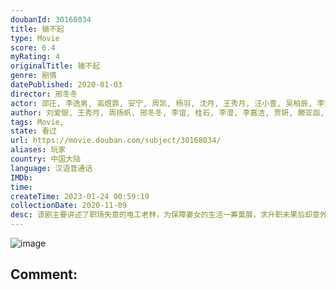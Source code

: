 ```yaml
---
doubanId: 30168034
title: 输不起
type: Movie
score: 6.4
myRating: 4
originalTitle: 输不起
genre: 剧情
datePublished: 2020-01-03
director: 邢冬冬
actor: 邵庄, 李逸男, 高煜霏, 安宁, 周凯, 杨羽, 沈月, 王秀月, 汪小壹, 吴柏辰, 李文帅, 王溢, 邢昀, 裴筝筝, 大牛, 王冬, 张宏威, 耿晓辉, 包志强, 张全蛋, 付余
author: 刘爱银, 王秀月, 周扬帆, 邢冬冬, 李谊, 桂石, 李澄, 李嘉洁, 贾妍, 滕亚函, 昕澍
tags: Movie, 
state: 看过
url: https://movie.douban.com/subject/30168034/
aliases: 玩家
country: 中国大陆
language: 汉语普通话
IMDb: 
time: 
createTime: 2023-01-24 00:59:19
collectionDate: 2020-11-09
desc: 该剧主要讲述了职场失意的电工老林，为保障妻女的生活一筹莫展，求升职未果后却意外收到一笔神秘巨款，与其他四位职业、年龄各不相同的陌生男女被胁迫完成各自的指定任务，不料众人竟阴差阳错的卷入了一桩明星绑架案...
---
```


![image](p2578597672.jpg)

Comment: 
---

